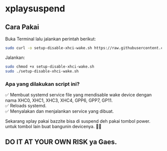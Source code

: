 # xplaysuspend
## Cara Pakai


Buka Terminal lalu jalankan perintah berikut:  
````bash
sudo curl -o setup-disable-xhci-wake.sh https://raw.githubusercontent.com/RahmatSamsudin/xplaysuspend/main/setup-disable-xhci-wake.sh
````
Jalankan:  
````bash
sudo chmod +x setup-disable-xhci-wake.sh
sudo ./setup-disable-xhci-wake.sh
````

### Apa yang dilakukan script ini?  
✅ Membuat systemd service file yang mendisable wake device dengan nama XHC0, XHC1, XHC3, XHC4, GPP6, GPP7, GP11.  
✅ Reloads systemd.  
✅ Menyalakan dan menjalankan service yang dibuat.

Sekarang xplay pakai bazzite bisa di suspend deh pakai tombol power. untuk tombol lain buat bangunin devicenya. 🚀😎  

## DO IT AT YOUR OWN RISK ya Gaes.
